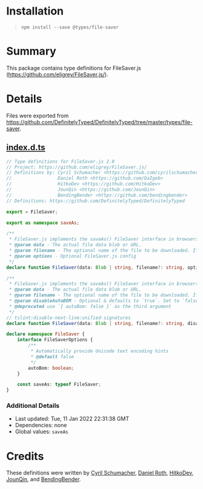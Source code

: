 # Installation
> `npm install --save @types/file-saver`

# Summary
This package contains type definitions for FileSaver.js (https://github.com/eligrey/FileSaver.js/).

# Details
Files were exported from https://github.com/DefinitelyTyped/DefinitelyTyped/tree/master/types/file-saver.
## [index.d.ts](https://github.com/DefinitelyTyped/DefinitelyTyped/tree/master/types/file-saver/index.d.ts)
````ts
// Type definitions for FileSaver.js 2.0
// Project: https://github.com/eligrey/FileSaver.js/
// Definitions by: Cyril Schumacher <https://github.com/cyrilschumacher>
//                 Daniel Roth <https://github.com/DaIgeb>
//                 HitkoDev <https://github.com/HitkoDev>
//                 JounQin <https://github.com/JounQin>
//                 BendingBender <https://github.com/bendingbender>
// Definitions: https://github.com/DefinitelyTyped/DefinitelyTyped

export = FileSaver;

export as namespace saveAs;

/**
 * FileSaver.js implements the saveAs() FileSaver interface in browsers that do not natively support it.
 * @param data - The actual file data blob or URL.
 * @param filename - The optional name of the file to be downloaded. If omitted, the name used in the file data will be used. If none is provided "download" will be used.
 * @param options - Optional FileSaver.js config
 */
declare function FileSaver(data: Blob | string, filename?: string, options?: FileSaver.FileSaverOptions): void;

/**
 * FileSaver.js implements the saveAs() FileSaver interface in browsers that do not natively support it.
 * @param data - The actual file data blob or URL.
 * @param filename - The optional name of the file to be downloaded. If omitted, the name used in the file data will be used. If none is provided "download" will be used.
 * @param disableAutoBOM - Optional & defaults to `true`. Set to `false` if you want FileSaver.js to automatically provide Unicode text encoding hints
 * @deprecated use `{ autoBom: false }` as the third argument
 */
// tslint:disable-next-line:unified-signatures
declare function FileSaver(data: Blob | string, filename?: string, disableAutoBOM?: boolean): void;

declare namespace FileSaver {
    interface FileSaverOptions {
        /**
         * Automatically provide Unicode text encoding hints
         * @default false
         */
        autoBom: boolean;
    }

    const saveAs: typeof FileSaver;
}

````

### Additional Details
 * Last updated: Tue, 11 Jan 2022 22:31:38 GMT
 * Dependencies: none
 * Global values: `saveAs`

# Credits
These definitions were written by [Cyril Schumacher](https://github.com/cyrilschumacher), [Daniel Roth](https://github.com/DaIgeb), [HitkoDev](https://github.com/HitkoDev), [JounQin](https://github.com/JounQin), and [BendingBender](https://github.com/bendingbender).
